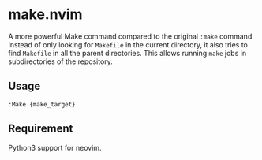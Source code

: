 # make.nvim

A more powerful Make command compared to the original `:make` command.  
Instead of only looking for `Makefile` in the current directory, it also tries
to find `Makefile` in all the parent directories. This allows running `make`
jobs in subdirectories of the repository.


## Usage
`:Make {make_target}`

## Requirement
Python3 support for neovim.
